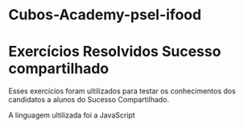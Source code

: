# Cubos-Academy-psel-ifood
# Exercícios Resolvidos Sucesso compartilhado



Esses exercícios foram ultilizados para testar os conhecimentos dos candidatos a alunos do Sucesso Compartilhado.

A linguagem ultilizada foi a JavaScript

